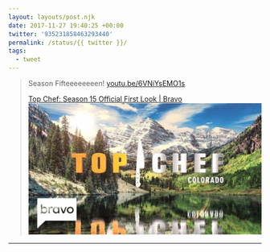 ```yaml
---
layout: layouts/post.njk
date: 2017-11-27 19:40:25 +00:00
twitter: '935231858463293440'
permalink: /status/{{ twitter }}/
tags: 
  - tweet
---
```


> Season Fifteeeeeeeen! [youtu.be/6VNiYsEMO1s](https://youtu.be/6VNiYsEMO1s)
> 
> [<span>Top Chef: Season 15 Official First Look | Bravo</span> ![Colorado](/img/_youtube/935231858463293440.jpg)](https://youtu.be/6VNiYsEMO1s)

---
